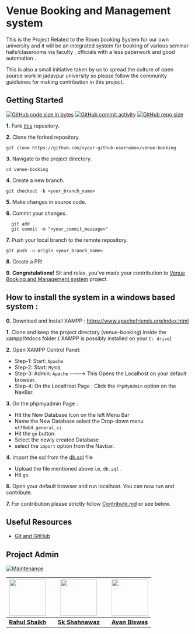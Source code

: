 # Venue Booking and Management system

This is the Project Related to the Room booking System for our own university and it will be an integrated system for booking of various seminar halls/classrooms via faculty , officials with a less paperwork and good automation .

This is also a small initiative taken by us to spread the culture of open source work in jadavpur university so please follow the community guidleines for making contribution in this project.

## Getting Started 

[![GitHub code size in bytes](https://img.shields.io/github/languages/code-size/Developers-Society-Jadavpur-University/venue-booking?logo=github)](https://github.com/Developers-Society-Jadavpur-University/venue-booking) [![GitHub commit activity](https://img.shields.io/github/commit-activity/m/Developers-Society-Jadavpur-University/venue-booking?color=bluevoilet&logo=github)](https://github.com/Developers-Society-Jadavpur-University/venue-booking/commits/) [![GitHub repo size](https://img.shields.io/github/repo-size/Developers-Society-Jadavpur-University/venue-booking?logo=github)](https://github.com/Developers-Society-Jadavpur-University/venue-booking)

**1.** Fork [this](https://github.com/Developers-Society-Jadavpur-University/venue-booking) repository.

**2.** Clone the forked repository.

```terminal
git clone https://github.com/<your-github-username>/venue-booking
```

**3.** Navigate to the project directory.

```terminal
cd venue-booking
```

**4.** Create a new branch.

```terminal
git checkout -b <your_branch_name>
```

**5.** Make changes in source code.

**6.** Commit your changes.

```terminal
  git add .
  git commit -m "<your_commit_message>"
```

**7.** Push your local branch to the remote repository.

```terminal
git push -u origin <your_branch_name>
```

**8.** Create a PR!

**9.** **Congratulations!** Sit and relax, you've made your contribution to [Venue Booking and Management system](https://github.com/Developers-Society-Jadavpur-University/venue-booking) project.


## How to install the system in a windows based system :

**0.** Download and Install XAMPP : https://www.apachefriends.org/index.html

**1.** Clone and keep the project directory (venue-booking) inside the xampp/htdocs folder ( XAMPP is possibly installed on your `C: drive`)

**2.** Open XAMPP Control Panel:

- Step-1: Start: `Apache`
- Step-2: Start: `MySQL`
- Step-3: Admin:  `Apache` ----> This Opens the Localhost on your default browser.
- Step-4: On the LocalHost Page : Click the `PhpMyAdmin` option on the NavBar.

**3.** On the phpmyadmin Page : 

- Hit the New Database Icon on the left Menu Bar
- Name the New Database select the Drop-down menu `utf8mb4_general_ci` 
- Hit the `go` button.
- Select the newly created Database 
- select the `import` option from the Navbar.

**4.** Import the sql from the [db.sql](https://github.com/Developers-Society-Jadavpur-University/venue-booking/blob/master/db.sql) file

- Upload the file mentioned above i.e. `db.sql` .
- Hit `go`.

**6.** Open your default browser and run localhost. You can now run and contribute.

**7.** For contribution please strictly follow [Contribute.md](https://github.com/Developers-Society-Jadavpur-University/venue-booking/blob/master/Contribute.md) or see below.



## Useful Resources

- [Git and GitHub](https://www.digitalocean.com/community/tutorials/how-to-use-git-a-reference-guide)


## Project Admin

[![Maintenance](https://img.shields.io/maintenance/yes/2020?color=green&logo=github)](https://github.com/ayan-biswas0412/)



<center>
  
|   <span href="#" style="margin: 0; display:inline-block;"><img src="https://avatars3.githubusercontent.com/u/46085747?s=400&u=9a300bc529f1b7f795993f67dda43f34c76aad89&v=4" width=100px height=100px /></span>  | |  <a href="#" style="margin: 0; display: inline;"><img src="https://avatars1.githubusercontent.com/u/52563824?s=400&v=4" width=100px height=100px /></a>   | |   <span href="#" style="margin: 0; display: inline-block;"><img src="https://avatars3.githubusercontent.com/u/52851184?s=400&u=dea90a2bac4e991b2c5eddb7513e465b816c3476&v=4" width=100px height=100px /></span>   |
| :---: | :---: | :---: | :---: | :---: |
|       **[Rahul Shaikh]("#")**       | |     **[Sk Shahnawaz](https://www.linkedin.com/in/skshahnawaz/)**      | |       **[Ayan Biswas](https://www.linkedin.com/in/ayanbiswas-juetceug/)** |
  
 </center>
